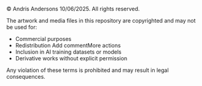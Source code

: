 © Andris Andersons 10/06/2025. All rights reserved.

The artwork and media files in this repository are copyrighted and may not be used for:

- Commercial purposes
- Redistribution  Add commentMore actions
- Inclusion in AI training datasets or models
- Derivative works without explicit permission

Any violation of these terms is prohibited and may result in legal consequences.